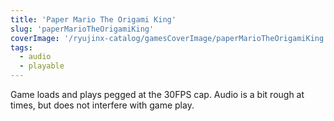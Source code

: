 ```yaml
---
title: 'Paper Mario The Origami King'
slug: 'paperMarioTheOrigamiKing'
coverImage: '/ryujinx-catalog/gamesCoverImage/paperMarioTheOrigamiKing.jpg'
tags:
  - audio
  - playable
---
```


Game loads and plays pegged at the 30FPS cap. Audio is a bit rough at times, but does not interfere with game play.
